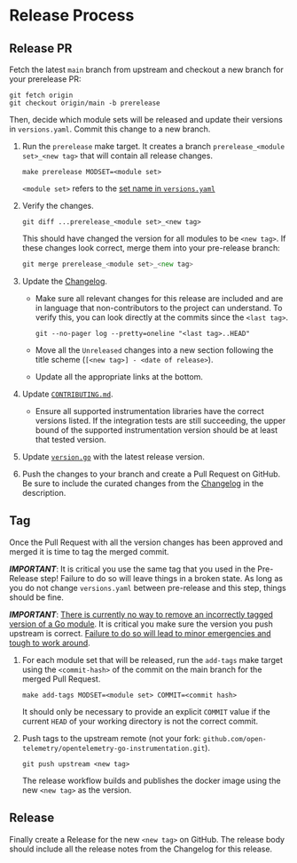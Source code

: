 # Release Process

## Release PR

Fetch the latest `main` branch from upstream and checkout a new branch for your prerelease PR:

```
git fetch origin
git checkout origin/main -b prerelease
```

Then, decide which module sets will be released and update their versions
in `versions.yaml`.  Commit this change to a new branch.

1. Run the `prerelease` make target. It creates a branch
    `prerelease_<module set>_<new tag>` that will contain all release changes.

    ```
    make prerelease MODSET=<module set>
    ```
    
    `<module set>` refers to the [set name in `versions.yaml`](https://github.com/open-telemetry/opentelemetry-go-instrumentation/blob/f18c1b2e0702d8ac31699c5e923590d714d0c1dc/versions.yaml#L16)

2. Verify the changes.

    ```
    git diff ...prerelease_<module set>_<new tag>
    ```

    This should have changed the version for all modules to be `<new tag>`.
    If these changes look correct, merge them into your pre-release branch:

    ```go
    git merge prerelease_<module set>_<new tag>
    ```

3. Update the [Changelog](./CHANGELOG.md).
   - Make sure all relevant changes for this release are included and are in language that non-contributors to the project can understand.
       To verify this, you can look directly at the commits since the `<last tag>`.

       ```
       git --no-pager log --pretty=oneline "<last tag>..HEAD"
       ```

   - Move all the `Unreleased` changes into a new section following the title scheme (`[<new tag>] - <date of release>`).
   - Update all the appropriate links at the bottom.
   
4. Update [`CONTRIBUTING.md`](./CONTRIBUTING.md).
   - Ensure all supported instrumentation libraries have the correct versions listed.
     If the integration tests are still succeeding, the upper bound of the supported instrumentation version should be at least that tested version.

5. Update [`version.go`](version.go) with the latest release version.

6. Push the changes to your branch and create a Pull Request on GitHub.
    Be sure to include the curated changes from the [Changelog](./CHANGELOG.md) in the description.

## Tag

Once the Pull Request with all the version changes has been approved and merged it is time to tag the merged commit.

***IMPORTANT***: It is critical you use the same tag that you used in the Pre-Release step!
Failure to do so will leave things in a broken state. As long as you do not
change `versions.yaml` between pre-release and this step, things should be fine.

***IMPORTANT***: [There is currently no way to remove an incorrectly tagged version of a Go module](https://github.com/golang/go/issues/34189).
It is critical you make sure the version you push upstream is correct.
[Failure to do so will lead to minor emergencies and tough to work around](https://github.com/open-telemetry/opentelemetry-go/issues/331).

1. For each module set that will be released, run the `add-tags` make target
    using the `<commit-hash>` of the commit on the main branch for the merged Pull Request.

    ```
    make add-tags MODSET=<module set> COMMIT=<commit hash>
    ```

    It should only be necessary to provide an explicit `COMMIT` value if the
    current `HEAD` of your working directory is not the correct commit.

2. Push tags to the upstream remote (not your fork: `github.com/open-telemetry/opentelemetry-go-instrumentation.git`).
    ```
    git push upstream <new tag>
    ```

    The release workflow builds and publishes the docker image using the new `<new tag>` as the version.

## Release

Finally create a Release for the new `<new tag>` on GitHub.
The release body should include all the release notes from the Changelog for this release.
